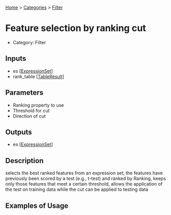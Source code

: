 
[Home](../../../index.html) > [Categories](../../index.html) > [Filter](index.html)

# Feature selection by ranking cut

* Category: Filter

## Inputs

* es [[ExpressionSet](../../../data_types.html#expressionset)]
* rank_table [[TableResult](../../../data_types.html#tableresult)]

## Parameters

* Ranking property to use
* Threshold for cut
* Direction of cut

## Outputs

* es [[ExpressionSet](../../../data_types.html#expressionset)]

## Description

  selects the best ranked features from an expression set, the features have previously been scored by a test (e.g., t-test) and ranked by Ranking, keeps only those features that meet a certain threshold, allows the application of the test on training data while the cut can be applied to testing data

## Examples of Usage
        